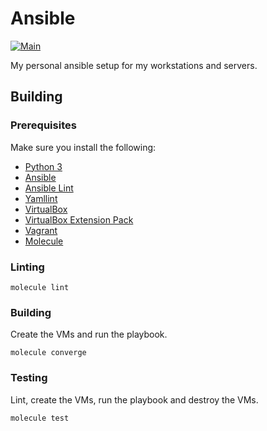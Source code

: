 # Ansible

[![Main](https://github.com/AkiKanellis/ansible/workflows/Main/badge.svg?event=push)](https://github.com/AkiKanellis/ansible/actions?query=workflow%3AMain)

My personal ansible setup for my workstations and servers.

## Building

### Prerequisites

Make sure you install the following:

* [Python 3](https://www.python.org/downloads/)
* [Ansible](https://docs.ansible.com/ansible/latest/installation_guide/intro_installation.html)
* [Ansible Lint](https://ansible-lint.readthedocs.io/en/latest/installing.html)
* [Yamllint](https://yamllint.readthedocs.io/en/stable/quickstart.html)
* [VirtualBox](https://www.virtualbox.org/wiki/Downloads)
* [VirtualBox Extension Pack](https://www.virtualbox.org/wiki/Downloads)
* [Vagrant](https://www.vagrantup.com/docs/installation)
* [Molecule](https://molecule.readthedocs.io/en/latest/installation.html)

### Linting

```shell
molecule lint
```

### Building

Create the VMs and run the playbook.

```shell
molecule converge
```

### Testing

Lint, create the VMs, run the playbook and destroy the VMs.

```shell
molecule test
```
